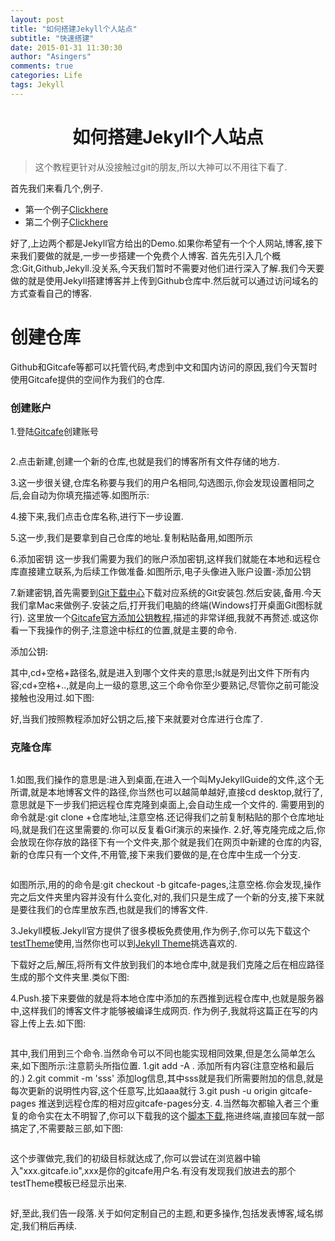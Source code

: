```yaml
---
layout: post
title: "如何搭建Jekyll个人站点"
subtitle: "快速搭建"
date: 2015-01-31 11:30:30
author: "Asingers"
comments: true
categories: Life
tags: Jekyll 
---
```


# <center>如何搭建Jekyll个人站点</center>
    
> 这个教程更针对从没接触过git的朋友,所以大神可以不用往下看了.

首先我们来看几个,例子.

* 第一个例子[Clickhere](http://travelog.io/)
* 第二个例子[Clickhere](http://mikevormwald.com/joon/)

好了,上边两个都是Jekyll官方给出的Demo.如果你希望有一个个人网站,博客,接下来我们要做的就是,一步一步搭建一个免费个人博客.
首先先引入几个概念:Git,Github,Jekyll.没关系,今天我们暂时不需要对他们进行深入了解.我们今天要做的就是使用Jekyll搭建博客并上传到Github仓库中.然后就可以通过访问域名的方式查看自己的博客.

# 创建仓库
Github和Gitcafe等都可以托管代码,考虑到中文和国内访问的原因,我们今天暂时使用Gitcafe提供的空间作为我们的仓库.

### 创建账户

1.登陆[Gitcafe](https://gitcafe.com)创建账号

<img src="http://7xoawu.com1.z0.glb.clouddn.com/gude-1.png" alt="" class="shadow" />

2.点击新建,创建一个新的仓库,也就是我们的博客所有文件存储的地方.
<img src="http://7xoawu.com1.z0.glb.clouddn.com/Snip20160102_2.png" alt="" class="shadow" />

3.这一步很关键,仓库名称要与我们的用户名相同,勾选图示,你会发现设置相同之后,会自动为你填充描述等.如图所示:
<img src="http://7xoawu.com1.z0.glb.clouddn.com/guide3.jpg" alt="" class="shadow" />

4.接下来,我们点击仓库名称,进行下一步设置.
<img src="http://7xoawu.com1.z0.glb.clouddn.com/guide-4.png" alt="" class="shadow" />

5.这一步,我们是要拿到自己仓库的地址.复制粘贴备用,如图所示
<img src="http://7xoawu.com1.z0.glb.clouddn.com/Snip20160102_4.png" alt="" class="shadow" />

6.添加密钥
  这一步我们需要为我们的账户添加密钥,这样我们就能在本地和远程仓库直接建立联系,为后续工作做准备.如图所示,电子头像进入账户设置-添加公钥
  <img src="http://7xoawu.com1.z0.glb.clouddn.com/guide-6.png" alt="" class="shadow" />
  
7.新建密钥,首先需要到[Git下载中心](http://git-scm.com/download/)下载对应系统的Git安装包.然后安装,备用.今天我们拿Mac来做例子.安装之后,打开我们电脑的终端(Windows打开桌面Git图标就行).
这里放一个[Gitcafe官方添加公钥教程](https://help.gitcafe.com/manuals/help/ssh-key),描述的非常详细,我就不再赘述.或这你看一下我操作的例子,注意途中标红的位置,就是主要的命令.

添加公钥:
  <img src="http://7xoawu.com1.z0.glb.clouddn.com/Snip20160102_3.png" alt="" class="shadow" />
  
其中,cd+空格+路径名,就是进入到哪个文件夹的意思;ls就是列出文件下所有内容;cd+空格+..,就是向上一级的意思,这三个命令你至少要熟记,尽管你之前可能没接触也没用过.如下图:
  <img src="http://7xoawu.com1.z0.glb.clouddn.com/guide-7.png" alt="" class="shadow" />

好,当我们按照教程添加好公钥之后,接下来就要对仓库进行仓库了.

### 克隆仓库
  <img src="http://7xoawu.com1.z0.glb.clouddn.com/guide.gif" alt="" class="shadow" />
  
1.如图,我们操作的意思是:进入到桌面,在进入一个叫MyJekyllGuide的文件,这个无所谓,就是本地博客文件的路径,你当然也可以越简单越好,直接cd desktop,就行了,意思就是下一步我们把远程仓库克隆到桌面上,会自动生成一个文件的.
需要用到的命令就是:git clone +仓库地址,注意空格.还记得我们之前复制粘贴的那个仓库地址吗,就是我们在这里需要的.你可以反复看Gif演示的来操作.
2.好,等克隆完成之后,你会放现在你存放的路径下有一个文件夹,那个就是我们在网页中新建的仓库的内容,新的仓库只有一个文件,不用管,接下来我们要做的是,在仓库中生成一个分支.

  <img src="http://7xoawu.com1.z0.glb.clouddn.com/guide-2.gif" alt="" class="shadow" />

如图所示,用的的命令是:git checkout -b gitcafe-pages,注意空格.你会发现,操作完之后文件夹里内容并没有什么变化,对的,我们只是生成了一个新的分支,接下来就是要往我们的仓库里放东西,也就是我们的博客文件.

3.Jekyll模板.Jekyll官方提供了很多模板免费使用,作为例子,你可以先下载这个[testTheme](http://a.9dic.com/testTheme.zip)使用,当然你也可以到[Jekyll Theme](http://jekyllthemes.org/)挑选喜欢的.

下载好之后,解压,将所有文件放到我们的本地仓库中,就是我们克隆之后在相应路径生成的那个文件夹里.类似下图:
  <img src="http://7xoawu.com1.z0.glb.clouddn.com/%E5%B1%8F%E5%B9%95%E5%BF%AB%E7%85%A7%202016-01-02%2020.02.57.png" alt="" class="shadow" />

4.Push.接下来要做的就是将本地仓库中添加的东西推到远程仓库中,也就是服务器中,这样我们的博客文件才能够被编译生成网页.
作为例子,我就将这篇正在写的内容上传上去.如下图:

  <img src="http://7xoawu.com1.z0.glb.clouddn.com/push.gif" alt="" class="shadow" />

其中,我们用到三个命令.当然命令可以不同也能实现相同效果,但是怎么简单怎么来,如下图所示:注意箭头所指位置.
1.git add -A . 添加所有内容(注意空格和最后的.)
2.git commit -m 'sss' 添加log信息,其中sss就是我们所需要附加的信息,就是每次更新的说明性内容,这个任意写,比如aaa就行
3.git push -u origin gitcafe-pages 推送到远程仓库的相对应gitcafe-pages分支.
4.当然每次都输入者三个重复的命令实在太不明智了,你可以下载我的这个[脚本下载](http://a.9dic.com/gitcafe-push.sh),拖进终端,直接回车就一部搞定了,不需要敲三部,如下图:

 <img src="http://7xoawu.com1.z0.glb.clouddn.com/push-2.gif" alt="" class="shadow" />

这个步骤做完,我们的初级目标就达成了,你可以尝试在浏览器中输入"xxx.gitcafe.io",xxx是你的gitcafe用户名.有没有发现我们放进去的那个testTheme模板已经显示出来.

 <img src="http://7xoawu.com1.z0.glb.clouddn.com/%E5%B1%8F%E5%B9%95%E5%BF%AB%E7%85%A7%202016-01-02%2020.34.47.png" alt="" class="shadow" />

好,至此,我们告一段落.关于如何定制自己的主题,和更多操作,包括发表博客,域名绑定,我们稍后再续.
